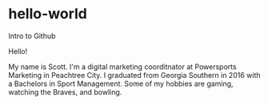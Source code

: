 # hello-world
Intro to Github

Hello!

My name is Scott. I'm a digital marketing coorditnator at Powersports Marketing in Peachtree City. I graduated from Georgia Southern in 2016 with a Bachelors in Sport Management. Some of my hobbies are gaming, watching the Braves, and bowling.
